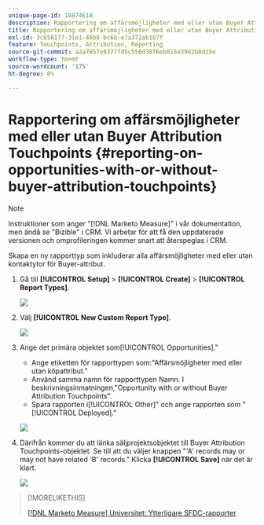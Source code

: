 ```yaml
---
unique-page-id: 18874618
description: Rapportering om affärsmöjligheter med eller utan Buyer Attribution Touchpoints - [!DNL Marketo Measure] - Produktdokumentation
title: Rapportering om affärsmöjligheter med eller utan Buyer Attribution Touchpoints
exl-id: 3c658177-31e1-46b8-bc6b-e7a372ab187f
feature: Touchpoints, Attribution, Reporting
source-git-commit: a2a7657e8377fd5c556d38f6eb815e39d2b8d15e
workflow-type: tm+mt
source-wordcount: '175'
ht-degree: 0%

---
```


# Rapportering om affärsmöjligheter med eller utan Buyer Attribution Touchpoints {#reporting-on-opportunities-with-or-without-buyer-attribution-touchpoints}

>[!NOTE]
>
>Instruktioner som anger &quot;[!DNL Marketo Measure]&quot; i vår dokumentation, men ändå se &quot;Bizible&quot; i CRM. Vi arbetar för att få den uppdaterade versionen och omprofileringen kommer snart att återspeglas i CRM.

Skapa en ny rapporttyp som inkluderar alla affärsmöjligheter med eller utan kontaktytor för Buyer-attribut.

1. Gå till **[!UICONTROL Setup]** > **[!UICONTROL Create]** > **[!UICONTROL Report Types]**.

   ![](assets/1-1.jpg)

1. Välj **[!UICONTROL New Custom Report Type]**.

   ![](assets/2-1.jpg)

1. Ange det primära objektet som[!UICONTROL Opportunities].&quot;

   * Ange etiketten för rapporttypen som:&quot;Affärsmöjligheter med eller utan köpattribut.&quot;
   * Använd samma namn för rapporttypen Namn. I beskrivningsinmatningen,&quot;Opportunity with or without Buyer Attribution Touchpoints&quot;.
   * Spara rapporten i[!UICONTROL Other]&quot; och ange rapporten som &quot;[!UICONTROL Deployed].&quot;

   ![](assets/3-1.jpg)

1. Därifrån kommer du att länka säljprojektsobjektet till Buyer Attribution Touchpoints-objektet. Se till att du väljer knappen &quot;&#39;A&#39; records may or may not have related &#39;B&#39; records.&quot; Klicka **[!UICONTROL Save]** när det är klart.

   ![](assets/4-1.jpg)

>[!MORELIKETHIS]
>
>[[!DNL Marketo Measure] Universitet: Ytterligare SFDC-rapporter](https://universityonline.marketo.com/courses/bizible-fundamentals-bizible-102/#/page/5c5cb68dfb384d0c9fb96cd0)
